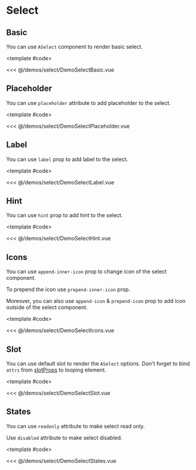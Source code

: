 # Select

<!-- 👉 Basic -->
<Demo>

## Basic

You can use `ASelect` component to render basic select.

<DemoSelectBasic />

<template #code>

<<< @/demos/select/DemoSelectBasic.vue

</template>

</Demo>

<!-- 👉 Placeholder -->
<Demo>

## Placeholder

You can use `placeholder` attribute to add placeholder to the select.

<div class="grid-row sm:grid-cols-2 justify-items-stretch">
    <div>
        <DemoSelectPlaceholder />
    </div>
</div>

<template #code>

<<< @/demos/select/DemoSelectPlaceholder.vue

</template>

</Demo>

<!-- 👉 Label -->
<Demo>

## Label

You can use `label` prop to add label to the select.

<div class="grid-row sm:grid-cols-2 justify-items-stretch">
    <div>
        <DemoSelectLabel />
    </div>
</div>

<template #code>

<<< @/demos/select/DemoSelectLabel.vue

</template>

</Demo>

<!-- 👉 Hint -->
<Demo>

## Hint

You can use `hint` prop to add hint to the select.

<div class="grid-row sm:grid-cols-2 justify-items-stretch">
    <div>
        <DemoSelectHint />
    </div>
</div>

<template #code>

<<< @/demos/select/DemoSelectHint.vue

</template>

</Demo>

<!-- 👉 Icons -->
<Demo>

## Icons

You can use `append-inner-icon` prop to change icon of the select component.

To prepend the icon use `prepend-inner-icon` prop.

Moreover, you can also use `append-icon` & `prepend-icon` prop to add icon outside of the select component.

<DemoSelectIcons />

<template #code>

<<< @/demos/select/DemoSelectIcons.vue

</template>

</Demo>

<!-- 👉 Slots -->
<Demo>

## Slot

You can use default slot to render the `ASelect` options. Don't forget to bind `attrs` from [slotProps](https://vuejs.org/guide/components/slots.html#scoped-slots) to looping element.

<DemoSelectSlot />

<template #code>

<<< @/demos/select/DemoSelectSlot.vue

</template>

</Demo>

<!-- 👉 States -->
<Demo>

## States

You can use `readonly` attribute to make select read only.

Use `disabled` attribute to make select disabled.

<DemoSelectStates />

<template #code>

<<< @/demos/select/DemoSelectStates.vue

</template>

</Demo>

